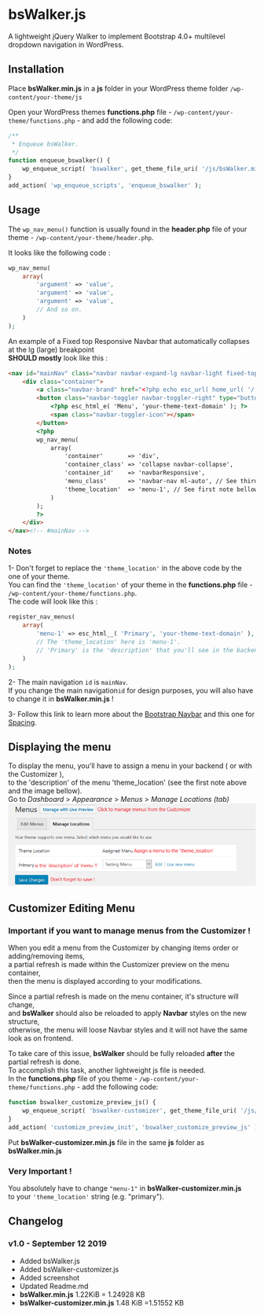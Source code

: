# bsWalker.js
A lightweight jQuery Walker to implement Bootstrap 4.0+ multilevel dropdown navigation in WordPress.

## Installation

Place **bsWalker.min.js** in a **js** folder in your WordPress theme folder `/wp-content/your-theme/js`

Open your WordPress themes **functions.php** file - `/wp-content/your-theme/functions.php` - and add the following code:

```php
/**
 * Enqueue bsWalker.
 */
function enqueue_bswalker() {
    wp_enqueue_script( 'bswalker', get_theme_file_uri( '/js/bsWalker.min.js' ), array( 'jquery' ), filemtime( get_theme_file_path( '/js/bsWalker.min.js' ) ), true );
}
add_action( 'wp_enqueue_scripts', 'enqueue_bswalker' );
```

## Usage

The `wp_nav_menu()` function is usually found in the **header.php** file of your theme - `/wp-content/your-theme/header.php`.

It looks like the following code :

```php
wp_nav_menu(
    array(
        'argument' => 'value',
        'argument' => 'value',
        'argument' => 'value',
        // And so on.
    )
);
```

An example of a Fixed top Responsive Navbar that automatically collapses at the lg (large) breakpoint  
**SHOULD mostly** look like this :

```html
<nav id="mainNav" class="navbar navbar-expand-lg navbar-light fixed-top" role="navigation">
    <div class="container">
        <a class="navbar-brand" href="<?php echo esc_url( home_url( '/' ) ); ?>" rel="home"><?php bloginfo( 'name' ); ?></a>
        <button class="navbar-toggler navbar-toggler-right" type="button" data-toggle="collapse" data-target="#navbarResponsive" aria-controls="navbarResponsive" aria-expanded="false" aria-label="Toggle navigation">
            <?php esc_html_e( 'Menu', 'your-theme-text-domain' ); ?>
            <span class="navbar-toggler-icon"></span>
        </button>
        <?php
        wp_nav_menu(
            array(
                'container'       => 'div',
                'container_class' => 'collapse navbar-collapse',
                'container_id'    => 'navbarResponsive',
                'menu_class'      => 'navbar-nav ml-auto', // See third note bellow (Spacing).
                'theme_location'  => 'menu-1', // See first note bellow.
            )
        );
        ?>
    </div>
</nav><!-- #mainNav -->
```

### Notes

1- Don't forget to replace the `'theme_location'` in the above code by the one of your theme.  
You can find the `'theme_location'` of your theme in the **functions.php** file - `/wp-content/your-theme/functions.php`.  
The code will look like this :
```php
register_nav_menus(
    array(
        'menu-1' => esc_html__( 'Primary', 'your-theme-text-domain' ),
        // The 'theme_location' here is 'menu-1'.
        // 'Primary' is the 'description' that you'll see in the backend.
    )
);
```
2- The main navigation `id` is `mainNav`.  
If you change the main navigation`id` for design purposes, you will also have to change it in **bsWalker.min.js** !

3- Follow this link to learn more about the [Bootstrap Navbar](https://getbootstrap.com/docs/4.3/components/navbar/) and this one for [Spacing](https://getbootstrap.com/docs/4.3/utilities/spacing/).

## Displaying the menu

To display the menu, you'll have to assign a menu in your backend ( or with the Customizer ),  
to the 'description' of the menu 'theme_location' (see the first note above and the image bellow).  
Go to *Dashboard* > *Appearance* > *Menus* > *Manage Locations (tab)*  
![alt text](menus.png "Logo Title Text 1")

## Customizer Editing Menu 

### Important if you want to manage menus from the Customizer !

When you edit a menu from the Customizer by changing items order or adding/removing items,  
a partial refresh is made within the Customizer preview on the menu container,  
then the menu is displayed according to your modifications.

Since a partial refresh is made on the menu container, it's structure will change,  
and **bsWalker** should also be reloaded to apply **Navbar** styles on the new structure,  
otherwise, the menu will loose Navbar styles and it will not have the same look as on frontend.

To take care of this issue, **bsWalker** should be fully reloaded **after** the partial refresh is done.  
To accomplish this task, another lightweight js file is needed.  
In the **functions.php** file of you theme - `/wp-content/your-theme/functions.php` - add the following code:
```php
function bswalker_customize_preview_js() {
	wp_enqueue_script( 'bswalker-customizer', get_theme_file_uri( '/js/bsWalker-customizer.min.js' ), array( 'jquery', 'customize-preview' ), filemtime( get_theme_file_path( '/js/bsWalker-customizer.min.js' ) ), true );
}
add_action( 'customize_preview_init', 'bswalker_customize_preview_js' );
```
Put **bsWalker-customizer.min.js** file in the same **js** folder as **bsWalker.min.js**

### Very Important !

You absolutely have to change `"menu-1"` in **bsWalker-customizer.min.js**  
to your `'theme_location'` string (e.g. "primary").

## Changelog

### v1.0 - September 12 2019

* Added bsWalker.js
* Added bsWalker-customizer.js
* Added screenshot
* Updated Readme.md
* **bsWalker.min.js** 1.22KiB = 1.24928 KB  
* **bsWalker-customizer.min.js** 1.48 KiB =1.51552 KB
